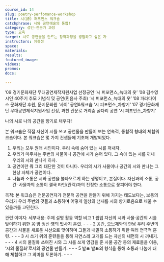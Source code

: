 ```yaml
---
course_id: 14
slug: poetry-perfomance-workshop
title: 시(詩) 퍼포먼스 워크숍
catchphrase: 시와 공연예술의 통합!
category: 성인-전문가 과정
type: 교육
target: 시로 공연물을 만드는 창작과정을 경험하고 싶은 자
instructors: 이철성
space: 
materials: 
results: 
featured_image:
videos:
promos:
docs:

---
```


’09 경기문화재단 무대공연제작지원사업 선정공연 ‘시 퍼포먼스_늑대의 옷’
’08 김수영 시인 40주기 추모 기념식 및 공연(민음사 주최) ‘시 퍼포먼스_늑대의 옷’
’08 파라다이스 문화재단 후원, 문지문화원 ‘사이’ 공연&워크숍 ‘시 퍼포먼스_차향기’
’07 경기문화재단 무대공연제작지원사업 선정, 과천 관문로 거리숲 굴다리 공연 ‘시 퍼포먼스_차향기’


나의 시로 나의 공간을 향기로 채우다!

본 워크숍은 직접 자신이 시를 쓰고 공연물을 만들어 보는 연속적, 통합적 형태의 체험워크숍이다.
본 워크숍은 몇 가지 컨셉들에 기초해 개발되었다.
1) 우리는 모두 원래 시인이다. 우리 속에 숨어 있는 시를 꺼내자.
2) 우리가 마주치는 주변의 사물이나 공간에 시가 숨어 있다. 그 속에 있는 시를 꺼내 우리의 시와 만나게 하자.
3) 공연이란 뭐 그리 대단한 것이 아니다. 우리의 시가 사물이나 공간의 시와 만나는 그 현상 자체가 공연이다.
4) 나눔과 소통은 시와 공연을 불타오르게 하는 생명이고, 본질이다. 자신과의 소통, 공간· 사물과의 소통이 결국 타인(관객)과의 진정한 소통으로 꽃피어야 한다.

목적: 
본 워크숍은 전문공연자가 전문적 공연을 만들기 위해 가지는 태도보다는, 보통의 우리가 우리 주변의 것들과 소통하며 어떻게 일상의 냄새를 시의 향기로움으로 채울 수 있을까를 고민한다.

관련 이미지: 
세부내용: 
주제  설명  활동  역할  비고
1 웜업  자신의 시와 사물·공간의 시를 맞이하기 위한 몸·맘·정신·영의 맛사지 훈련.  - - -
2 공간, 오브제와의 만남  우리 주변의 공간과 사물을 새로운 시선으로 맞이하며 그들과 내밀히 소통하기 위한 여러 연극적 훈련. - - -
3 시 쓰기  위의 훈련들을 통해 자연스레 고개를 드는 자신의 내면의 시 꺼내기. - - -
4 시의 물질화  쓰여진 시와 그 시를 쓰게 영감을 준 사물·공간 등의 재료들을 이용, ‘시의 물질화’로서의 공연물 만들기. - - -
5 발표  발표의 형식을 통해 소통과 나눔에 대해 체험하고 그 의미를 토론하기.  - - -
